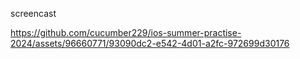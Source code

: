screencast



https://github.com/cucumber229/ios-summer-practise-2024/assets/96660771/93090dc2-e542-4d01-a2fc-972699d30176

